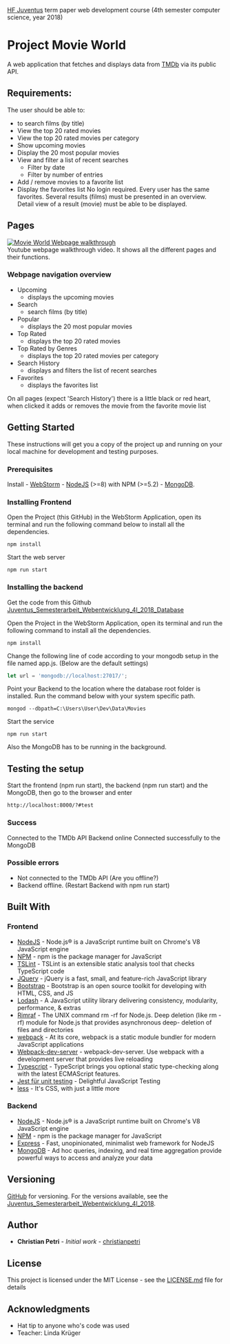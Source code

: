 [HF Juventus](https://technikerschule.juventus.ch/angebote/informatik/) term paper web development course (4th semester computer science, year 2018)

# Project Movie World
A web application that fetches and displays data from [TMDb](https://www.themoviedb.org) via its public API.

## Requirements:
The user should be able to:
- to search films (by title)
- View the top 20 rated movies
- View the top 20 rated movies per category
- Show upcoming movies
- Display the 20 most popular movies
- View and filter a list of recent searches
    - Filter by date
    - Filter by number of entries
- Add / remove movies to a favorite list
- Display the favorites list
No login required. Every user has the same favorites.
Several results (films) must be presented in an overview.
Detail view of a result (movie) must be able to be displayed.

## Pages
[![Movie World Webpage walkthrough](https://img.youtube.com/vi/lcpZXcT0GOw/0.jpg)](https://www.youtube.com/watch?v=lcpZXcT0GOw)  
Youtube webpage walkthrough video. It shows all the different pages and their functions.
 ### Webpage navigation overview
- Upcoming
   - displays the upcoming movies
- Search
    - search films (by title)
- Popular
     - displays the 20 most popular movies
- Top Rated
    - displays the top 20 rated movies
- Top Rated by Genres
    - displays the top 20 rated movies per category
- Search History
    - displays and filters the list of recent searches
- Favorites
    - displays the favorites list

On all pages (expect 'Search History') there is a little black or red heart, when clicked it adds or removes the movie from the favorite movie list

## Getting Started
These instructions will get you a copy of the project up and running on your local machine for development and testing purposes.

### Prerequisites
Install
    - [WebStorm](https://www.jetbrains.com/webstorm/)
    - [NodeJS](https://nodejs.org/en/download/) (>=8)  with NPM (>=5.2)
    - [MongoDB](https://www.mongodb.com/).

### Installing Frontend
Open the Project (this GitHub) in the WebStorm Application, open its terminal and run the following command below to install all the dependencies.
```
npm install
```
Start the web server
```
npm run start
```

### Installing the backend
Get the code from this Github [Juventus_Semesterarbeit_Webentwicklung_4I_2018_Database](https://github.com/christianpetri/Juventus_Semesterarbeit_Webentwicklung_4I_2018_Database)

Open the Project in the WebStorm Application, open its terminal and run the following command to install all the dependencies.
```
npm install
```

Change the following line of code according to your mongodb setup in the file named app.js. (Below are the default settings)
```javascript
let url = 'mongodb://localhost:27017/';
```
Point your Backend to the location where the database root folder is installed.
Run the command below with your system specific path.
```
mongod --dbpath=C:\Users\User\Dev\Data\Movies
```

Start the service
```
npm run start
```
Also the MongoDB has to be running in the background.

## Testing the setup

Start the frontend (npm run start), the backend (npm run start) and the MongoDB, then go to the browser and enter
```
http://localhost:8000/?#test
```
### Success
Connected to the TMDb API
Backend online
Connected successfully to the MongoDB

### Possible errors
- Not connected to the TMDb API (Are you offline?)
- Backend offline. (Restart Backend with npm run start)

## Built With
### Frontend
* [NodeJS](https://nodejs.org/en/) - Node.js® is a JavaScript runtime built on Chrome's V8 JavaScript engine
* [NPM](https://www.npmjs.com/) - npm is the package manager for JavaScript
* [TSLint](https://palantir.github.io/tslint/) - TSLint is an extensible static analysis tool that checks TypeScript code
* [JQuery](http://jquery.com/) - jQuery is a fast, small, and feature-rich JavaScript library
* [Bootstrap](https://getbootstrap.com/) - Bootstrap is an open source toolkit for developing with HTML, CSS, and JS
* [Lodash](https://lodash.com/) - A JavaScript utility library delivering consistency, modularity, performance, & extras
* [Rimraf](https://www.npmjs.com/package/rimraf) -  The UNIX command rm -rf for Node.js. Deep deletion (like rm -rf) module for Node.js that provides asynchronous deep- deletion of files and directories
* [webpack](https://webpack.js.org/) - At its core, webpack is a static module bundler for modern JavaScript applications
* [Webpack-dev-server](https://github.com/webpack/webpack-dev-server) - webpack-dev-server. Use webpack with a development server that provides live reloading
* [Typescript](https://www.typescriptlang.org/) - TypeScript brings you optional static type-checking along with the latest ECMAScript features.
* [Jest für unit testing](https://facebook.github.io/jest/) - Delightful JavaScript Testing
* [less](http://lesscss.org/) - It's CSS, with just a little more

### Backend
* [NodeJS](https://nodejs.org/en/) - Node.js® is a JavaScript runtime built on Chrome's V8 JavaScript engine
* [NPM](https://www.npmjs.com/) - npm is the package manager for JavaScript
* [Express](http://expressjs.com/de/) - Fast, unopinionated, minimalist web framework for NodeJS
* [MongoDB](https://www.mongodb.com/) - Ad hoc queries, indexing, and real time aggregation provide powerful ways to access and analyze your data

## Versioning
[GitHub](http://github.com) for versioning. For the versions available, see the [Juventus_Semesterarbeit_Webentwicklung_4I_2018](https://github.com/christianpetri/Juventus_Semesterarbeit_Webentwicklung_4I_2018).

## Author
* **Christian Petri** - *Initial work* - [christianpetri](https://github.com/christianpetri/)

## License
This project is licensed under the MIT License - see the [LICENSE.md](LICENSE.md) file for details

## Acknowledgments

* Hat tip to anyone who's code was used
* Teacher: Linda Krüger
